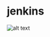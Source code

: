 # jenkins

![alt text](https://wiki.jenkins.io/download/attachments/2916393/logo.png?version=1&modificationDate=1302753947000&api=v2)
